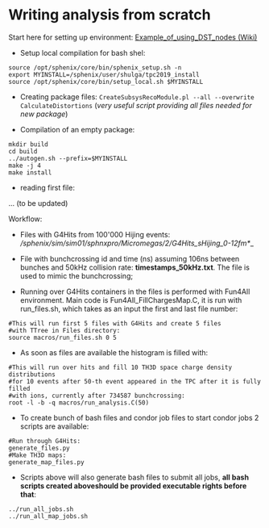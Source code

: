 # Writing analysis from scratch
Start here for setting up environment: [Example_of_using_DST_nodes (Wiki)](https://wiki.bnl.gov/sPHENIX/index.php/Example_of_using_DST_nodes#Building%20a%20package)
- Setup local compilation for bash shel:

```
source /opt/sphenix/core/bin/sphenix_setup.sh -n
export MYINSTALL=/sphenix/user/shulga/tpc2019_install
source /opt/sphenix/core/bin/setup_local.sh $MYINSTALL
```
- Creating package files:
`CreateSubsysRecoModule.pl --all --overwrite CalculateDistortions` 
(*very useful script providing all files needed for new package*)

- Compilation of an empty package:
```
mkdir build
cd build
../autogen.sh --prefix=$MYINSTALL
make -j 4
make install
```
- reading first file:

... (to be updated)


Workflow:
- Files with G4Hits from 100'000 Hijing events: __/sphenix/sim/sim01/sphnxpro/Micromegas/2/G4Hits_sHijing_0-12fm_*__

- File with  bunchcrossing id and time (ns) assuming 106ns between bunches and 50kHz collision rate: __timestamps_50kHz.txt__. The file is used to mimic the bunchcrossing;

- Running over G4Hits containers in the files is performed with Fun4All environment. Main code is Fun4All_FillChargesMap.C, it is run with run_files.sh, which takes as an input the first and last file number:
```
#This will run first 5 files with G4Hits and create 5 files 
#with TTree in Files directory:
source macros/run_files.sh 0 5 
```

-  As soon as files are available the histogram is filled with:
```
#This will run over hits and fill 10 TH3D space charge density distributions 
#for 10 events after 50-th event appeared in the TPC after it is fully filled 
#with ions, currently after 734587 bunchcrossing:
root -l -b -q macros/run_analysis.C(50)   
```
- To create bunch of bash files and condor job files to start condor jobs 2 scripts are available:
```
#Run through G4Hits:
generate_files.py
#Make TH3D maps:
generate_map_files.py
```
- Scripts above will also generate bash files to submit all jobs, __all bash scripts created aboveshould be provided executable rights before that__:
```
../run_all_jobs.sh  
../run_all_map_jobs.sh
```